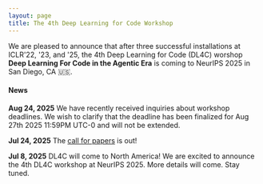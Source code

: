 ```yaml
---
layout: page
title: The 4th Deep Learning for Code Workshop
---
```


We are pleased to announce that after three successful installations at ICLR'22, '23, and '25, the 4th Deep Learning for Code (DL4C) worshop **Deep Learning For Code in the Agentic Era** is coming to NeurIPS 2025 in San Diego, CA 🇺🇸. 

#### News

**Aug 24, 2025** We have recently received inquiries about workshop deadlines. We wish to clarify that the deadline has been finalized for Aug 27th 2025 11:59PM UTC-0 and will not be extended.

**Jul 24, 2025** The [call for papers](https://dl4c.github.io/callforpapers/) is out! 

**Jul 8, 2025** DL4C will come to North America! We are excited to announce the 4th DL4C workshop at NeurIPS 2025. More details will come. Stay tuned.


